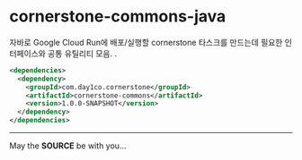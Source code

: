 cornerstone-commons-java
===================

자바로 Google Cloud Run에 배포/실행할 cornerstone 타스크를 만드는데 필요한 인터페이스와 공통 유틸리티 모음.
.
```xml
<dependencies>
  <dependency>
    <groupId>com.day1co.cornerstone</groupId>
    <artifactId>cornerstone-commons</artifactId>
    <version>1.0.0-SNAPSHOT</version>
  </dependency>
</dependencies>
```
   
---
May the **SOURCE** be with you...
